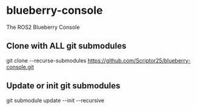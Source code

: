 # blueberry-console
The ROS2 Blueberry Console

## Clone with ALL git submodules
git clone --recurse-submodules https://github.com/Scriptor25/blueberry-console.git

## Update or init git submodules
git submodule update --init --recursive
